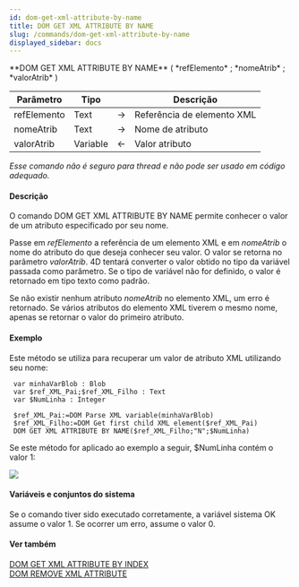 ```yaml
---
id: dom-get-xml-attribute-by-name
title: DOM GET XML ATTRIBUTE BY NAME
slug: /commands/dom-get-xml-attribute-by-name
displayed_sidebar: docs
---
```


<!--REF #_command_.DOM GET XML ATTRIBUTE BY NAME.Syntax-->**DOM GET XML ATTRIBUTE BY NAME** ( *refElemento* ; *nomeAtrib* ; *valorAtrib* )<!-- END REF-->
<!--REF #_command_.DOM GET XML ATTRIBUTE BY NAME.Params-->
| Parâmetro | Tipo |  | Descrição |
| --- | --- | --- | --- |
| refElemento | Text | &#8594;  | Referência de elemento XML |
| nomeAtrib | Text | &#8594;  | Nome de atributo |
| valorAtrib | Variable | &#8592; | Valor atributo |

<!-- END REF-->

*Esse comando não é seguro para thread e não pode ser usado em código adequado.*


#### Descrição 

<!--REF #_command_.DOM GET XML ATTRIBUTE BY NAME.Summary-->O comando DOM GET XML ATTRIBUTE BY NAME permite conhecer o valor de um atributo especificado por seu nome.<!-- END REF-->

Passe em *refElemento* a referência de um elemento XML e em *nomeAtrib* o nome do atributo do que deseja conhecer seu valor. O valor se retorna no parâmetro *valorAtrib*. 4D tentará converter o valor obtido no tipo da variável passada como parâmetro. Se o tipo de variável não for definido, o valor é retornado em tipo texto como padrão.   
  
Se não existir nenhum atributo *nomeAtrib* no elemento XML, um erro é retornado. Se vários atributos do elemento XML tiverem o mesmo nome, apenas se retornar o valor do primeiro atributo.

#### Exemplo 

Este método se utiliza para recuperar um valor de atributo XML utilizando seu nome: 

```4d
 var minhaVarBlob : Blob
 var $ref_XML_Pai;$ref_XML_Filho : Text
 var $NumLinha : Integer
 
 $ref_XML_Pai:=DOM Parse XML variable(minhaVarBlob)
 $ref_XML_Filho:=DOM Get first child XML element($ref_XML_Pai)
 DOM GET XML ATTRIBUTE BY NAME($ref_XML_Filho;"N";$NumLinha)
```

Se este método for aplicado ao exemplo a seguir, $NumLinha contém o valor 1:

![](../assets/en/commands/pict40184.en.png)

#### Variáveis e conjuntos do sistema 

Se o comando tiver sido executado corretamente, a variável sistema OK assume o valor 1\. Se ocorrer um erro, assume o valor 0.

#### Ver também 

[DOM GET XML ATTRIBUTE BY INDEX](dom-get-xml-attribute-by-index.md)  
[DOM REMOVE XML ATTRIBUTE](dom-remove-xml-attribute.md)  